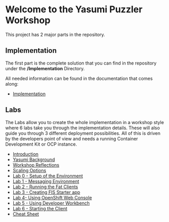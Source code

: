 # Welcome to the Yasumi Puzzler Workshop

This project has 2 major parts in the repository.

## Implementation

The first part is the complete solution that you can find in the repository under the **/Implementation** Directory.

All needed information can be found in the documentation that comes along:

* [Implementation](/docs/Implementation/README.md "Implementation Documentation")

## Labs

The Labs allow you to create the whole implementation in a workshop style where 6 labs take you through the implementation details. These will also guide you through 3 different deployment possibilities. All of this is driven by the developers point of view and needs a running Container Development Kit or OCP instance.

* [Introduction](/docs/Labs/README.md "Introduction")
* [Yasumi Background](introduction.md)
* [Workshop Reflections](workshop-reflections.md)
* [Scaling Options](yasumi-applications.md)
* [Lab 0 - Setup of the Environment](lab-0-setup-of-the-environment.md)
* [Lab 1 - Messaging Environment](lab-1-messaging-envrionment.md)
* [Lab 2 - Running the Fat Clients](lab-2-running-the-fat-clients.md)
* [Lab 3 - Creating FIS Starter app](lab-3-creating-fis-starter-app.md)
* [Lab 4-  Using OpenShift Web Console](lab4-addpuzzleboxthroughopenshift.md)
* [Lab 5 - Using Developer Workbench](lab5-usingdeveloperworkbench.md)
* [Lab 6 - Starting the Client](lab-6-starting-the-client.md)
* [Cheat Sheet](cheat-sheet.md)



